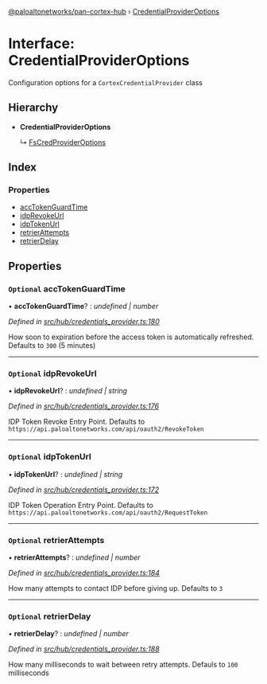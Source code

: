 [@paloaltonetworks/pan-cortex-hub](../README.md) › [CredentialProviderOptions](credentialprovideroptions.md)

# Interface: CredentialProviderOptions

Configuration options for a `CortexCredentialProvider` class

## Hierarchy

* **CredentialProviderOptions**

  ↳ [FsCredProviderOptions](fscredprovideroptions.md)

## Index

### Properties

* [accTokenGuardTime](credentialprovideroptions.md#optional-acctokenguardtime)
* [idpRevokeUrl](credentialprovideroptions.md#optional-idprevokeurl)
* [idpTokenUrl](credentialprovideroptions.md#optional-idptokenurl)
* [retrierAttempts](credentialprovideroptions.md#optional-retrierattempts)
* [retrierDelay](credentialprovideroptions.md#optional-retrierdelay)

## Properties

### `Optional` accTokenGuardTime

• **accTokenGuardTime**? : *undefined | number*

*Defined in [src/hub/credentials_provider.ts:180](https://github.com/xhoms/pan-cortex-hub-nodejs/blob/master/src/hub/credentials_provider.ts#L180)*

How soon to expiration before the access token is automatically refreshed. Defaults to `300` (5 minutes)

___

### `Optional` idpRevokeUrl

• **idpRevokeUrl**? : *undefined | string*

*Defined in [src/hub/credentials_provider.ts:176](https://github.com/xhoms/pan-cortex-hub-nodejs/blob/master/src/hub/credentials_provider.ts#L176)*

IDP Token Revoke Entry Point. Defaults to `https://api.paloaltonetworks.com/api/oauth2/RevokeToken`

___

### `Optional` idpTokenUrl

• **idpTokenUrl**? : *undefined | string*

*Defined in [src/hub/credentials_provider.ts:172](https://github.com/xhoms/pan-cortex-hub-nodejs/blob/master/src/hub/credentials_provider.ts#L172)*

IDP Token Operation Entry Point. Defaults to `https://api.paloaltonetworks.com/api/oauth2/RequestToken`

___

### `Optional` retrierAttempts

• **retrierAttempts**? : *undefined | number*

*Defined in [src/hub/credentials_provider.ts:184](https://github.com/xhoms/pan-cortex-hub-nodejs/blob/master/src/hub/credentials_provider.ts#L184)*

How many attempts to contact IDP before giving up. Defaults to `3`

___

### `Optional` retrierDelay

• **retrierDelay**? : *undefined | number*

*Defined in [src/hub/credentials_provider.ts:188](https://github.com/xhoms/pan-cortex-hub-nodejs/blob/master/src/hub/credentials_provider.ts#L188)*

How many milliseconds to wait between retry attempts. Defauls to `100` milliseconds
